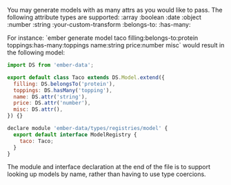 <grey>You may generate models with as many attrs as you would like to pass. The following attribute types are supported:</grey>
<yellow><attr-name></yellow>
<yellow><attr-name></yellow>:array
<yellow><attr-name></yellow>:boolean
<yellow><attr-name></yellow>:date
<yellow><attr-name></yellow>:object
<yellow><attr-name></yellow>:number
<yellow><attr-name></yellow>:string
<yellow><attr-name></yellow>:your-custom-transform
<yellow><attr-name></yellow>:belongs-to:<yellow><model-name></yellow>
<yellow><attr-name></yellow>:has-many:<yellow><model-name></yellow>

For instance: <green>\`ember generate model taco filling:belongs-to:protein toppings:has-many:toppings name:string price:number misc\`</green> would result in the following model:

```js
import DS from 'ember-data';

export default class Taco extends DS.Model.extend({
  filling: DS.belongsTo('protein'),
  toppings: DS.hasMany('topping'),
  name: DS.attr('string'),
  price: DS.attr('number'),
  misc: DS.attr(),
}) {}

declare module 'ember-data/types/registries/model' {
  export default interface ModelRegistry {
    taco: Taco;
  }
}
```

The module and interface declaration at the end of the file is to support looking up models by name, rather than having to use type coercions.
